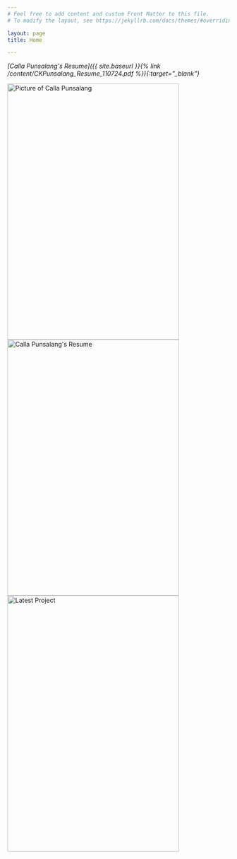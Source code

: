 ```yaml
---
# Feel free to add content and custom Front Matter to this file.
# To modify the layout, see https://jekyllrb.com/docs/themes/#overriding-theme-defaults

layout: page
title: Home

---
```


*[Calla Punsalang's Resume]({{ site.baseurl }}{% link /content/CKPunsalang_Resume_110724.pdf %}){:target="_blank"}*

<body>
	<div>
		<a href="/Doku/about">
			<img src="/Doku/images/doku_dark.png" 
				 alt="Picture of Calla Punsalang"
				 width="389" 
				 height="579">
		</a> 
		<a href="/Doku/content/CKPunsalang_Resume_110724.pdf">
			<img src="/Doku/content/CKPunsalang_Resume_110724.pdf"
				 alt="Calla Punsalang's Resume"
				 width="389" 
				 height="579">
		</a> 
		<a href="/Doku/doku">
			<img src="/Doku/images/doku_main.png"
				 alt="Latest Project"
				 width="389" 
				 height="579">
		</a>
	</div>
</body>

